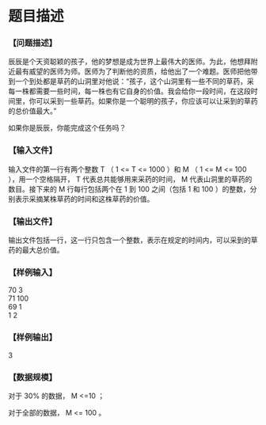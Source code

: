 # 题目描述


<h3>
【问题描述】
</h3>
<p>
辰辰是个天资聪颖的孩子，他的梦想是成为世界上最伟大的医师。为此，他想拜附近最有威望的医师为师。医师为了判断他的资质，给他出了一个难题。医师把他带到一个到处都是草药的山洞里对他说：“孩子，这个山洞里有一些不同的草药，采每一株都需要一些时间，每一株也有它自身的价值。我会给你一段时间，在这段时间里，你可以采到一些草药。如果你是一个聪明的孩子，你应该可以让采到的草药的总价值最大。”
</p>
<p>
如果你是辰辰，你能完成这个任务吗？
</p>
<h3>
【输入文件】
</h3>
<p>
输入文件的第一行有两个整数 T （ 1 &lt;= T &lt;= 1000 ）和 M （ 1 &lt;= M &lt;= 100 ），用一个空格隔开， T 代表总共能够用来采药的时间， M 代表山洞里的草药的数目。接下来的 M 行每行包括两个在 1 到 100 之间（包括 1 和 100 ）的整数，分别表示采摘某株草药的时间和这株草药的价值。
</p>
<h3>
【输出文件】
</h3>
<p>
输出文件包括一行，这一行只包含一个整数，表示在规定的时间内，可以采到的草药的最大总价值。
</p>
<h3>
【样例输入】
</h3>
<p>
70 3<br/>
71 100<br/>
69 1<br/>
1 2
</p>
<h3>
【样例输出】
</h3>
<p>
3
</p>
<h3>
【数据规模】
</h3>
<p>
对于 30% 的数据， M &lt;=10 ；
</p>
<p>
对于全部的数据， M &lt;= 100 。
</p>
